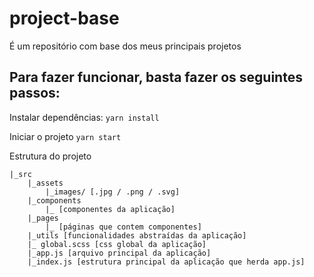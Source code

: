 # project-base

É um repositório com base dos meus principais projetos


## Para fazer funcionar, basta fazer os seguintes passos:

Instalar dependências:
`yarn install`

Iniciar o projeto
`yarn start`

Estrutura do projeto

```
|_src
    |_assets
        |_images/ [.jpg / .png / .svg]
    |_components
        |_ [componentes da aplicação]
    |_pages
        |_ [páginas que contem componentes]
    |_utils [funcionalidades abstraídas da aplicação]
    |_ global.scss [css global da aplicação]
    |_app.js [arquivo principal da aplicação]
    |_index.js [estrutura principal da aplicação que herda app.js]
```